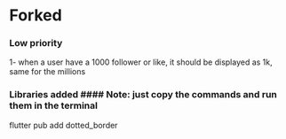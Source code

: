 # Forked



### Low priority 

1- when a user have a 1000 follower or like, it should be displayed as 1k, same for the millions 

### Libraries added  #### Note: just copy the commands and run them in the terminal

 flutter pub add dotted_border
 
